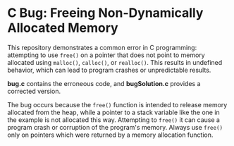# C Bug: Freeing Non-Dynamically Allocated Memory

This repository demonstrates a common error in C programming: attempting to use `free()` on a pointer that does not point to memory allocated using `malloc()`, `calloc()`, or `realloc()`. This results in undefined behavior, which can lead to program crashes or unpredictable results. 

**bug.c** contains the erroneous code, and **bugSolution.c** provides a corrected version.

The bug occurs because the `free()` function is intended to release memory allocated from the heap, while a pointer to a stack variable like the one in the example is not allocated this way.  Attempting to `free()` it can cause a program crash or corruption of the program's memory.  Always use `free()` only on pointers which were returned by a memory allocation function.